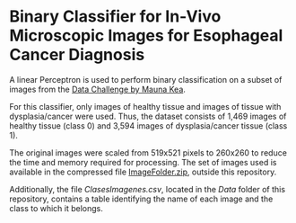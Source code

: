 # Binary Classifier for In-Vivo Microscopic Images for Esophageal Cancer Diagnosis

A linear Perceptron is used to perform binary classification on a subset of images from the [Data Challenge by Mauna Kea](https://challengedata.ens.fr/participants/challenges/11/).

For this classifier, only images of healthy tissue and images of tissue with dysplasia/cancer were used. Thus, the dataset consists of 1,469 images of healthy tissue (class 0) and 3,594 images of dysplasia/cancer tissue (class 1).

The original images were scaled from 519x521 pixels to 260x260 to reduce the time and memory required for processing. The set of images used is available in the compressed file [ImageFolder.zip](https://drive.google.com/file/d/1Abi4hjl5djn8X75YCcMXL5htq7iqf7VY/view?usp=sharing), outside this repository.

Additionally, the file *ClasesImagenes.csv*, located in the *Data* folder of this repository, contains a table identifying the name of each image and the class to which it belongs.





